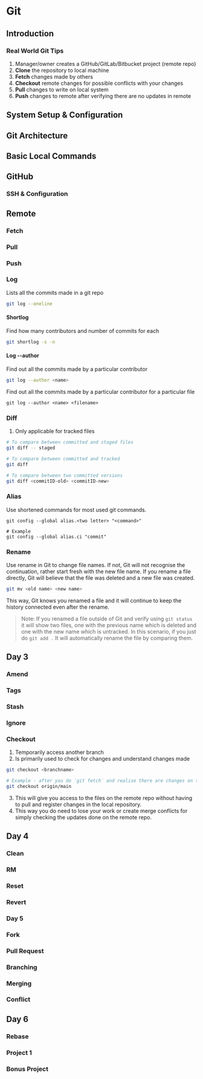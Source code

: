 # Git

## Introduction

### Real World Git Tips

1. Manager/owner creates a GitHub/GitLab/Bitbucket project (remote repo)
2. **Clone** the repository to local machine
3. **Fetch** changes made by others
4. **Checkout** remote changes for possible conflicts with your changes
5. **Pull** changes to write on local system
6. **Push** changes to remote after verifying there are no updates in remote

## System Setup & Configuration

## Git Architecture

## Basic Local Commands

## GitHub

### SSH & Configuration

## Remote

### Fetch

### Pull

### Push

### Log

Lists all the commits made in a git repo

```bash
git log --oneline
```

#### Shortlog

Find how many contributors and number of commits for each

```bash
git shortlog -s -n
```

#### Log --author

Find out all the commits made by a particular contributor

```bash
git log --author <name>
```

Find out all the commits made by a particular contributor for a particular file

```git
git log --author <name> <filename>
```

### Diff

1. Only applicable for tracked files

```bash
# To compare between committed and staged files
git diff -- staged

# To compare between committed and tracked
git diff

# To compare between two committed versions
git diff <commitID-old> <commitID-new>
```

### Alias

Use shortened commands for most used git commands.

```
git config --global alias.<two letter> "<command>"

# Example
git config --global alias.ci "commit"
```

### Rename

Use rename in Git to change file names. If not, Git will not recognise the continuation, rather start fresh with the new file name. If you rename a file directly, Git will believe that the file was deleted and a new file was created.

```bash
git mv <old name> <new name>
```

This way, Git knows you renamed a file and it will continue to keep the history connected even after the rename.

> Note: If you renamed a file outside of Git and verify using `git status` it will show two files, one with the previous name which is deleted and one with the new name which is untracked. In this scenario, if you just do `git add .` It will automatically rename the file by comparing them.

## Day 3

### Amend

### Tags

### Stash

### Ignore

### Checkout

1. Temporarily access another branch
2. Is primarily used to check for changes and understand changes made

```bash
git checkout <branchname>

# Example - after you do `git fetch` and realise there are changes on the remote repo, you can do this
git checkout origin/main
```

3. This will give you access to the files on the remote repo without having to pull and register changes in the local repository.
4. This way you do need to lose your work or create merge conflicts for simply checking the updates done on the remote repo.

## Day 4

### Clean

### RM

### Reset

### Revert

### Day 5

### Fork

### Pull Request

### Branching

### Merging

### Conflict

## Day 6

### Rebase

### Project 1

### Bonus Project

